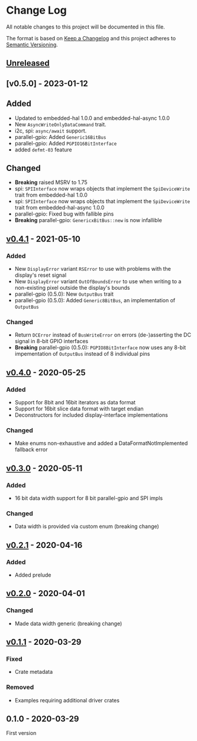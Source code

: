# Change Log

All notable changes to this project will be documented in this file.

The format is based on [Keep a Changelog](http://keepachangelog.com/)
and this project adheres to [Semantic Versioning](http://semver.org/).

## [Unreleased]


## [v0.5.0] - 2023-01-12

## Added

- Updated to embedded-hal 1.0.0 and embedded-hal-async 1.0.0
- New `AsyncWriteOnlyDataCommand` trait.
- i2c, spi: `async/await` support.
- parallel-gpio: Added `Generic16BitBus`
- parallel-gpio: Added `PGPIO16BitInterface`
- added `defmt-03` feature

## Changed

- **Breaking** raised MSRV to 1.75
- spi: `SPIInterface` now wraps objects that implement the `SpiDeviceWrite` trait from embedded-hal 1.0.0
- spi: `SPIInterface` now wraps objects that implement the `SpiDeviceWrite` trait from embedded-hal-async 1.0.0
- parallel-gpio: Fixed bug with fallible pins
- **Breaking** parallel-gpio: `GenericxBitBus::new` is now infallible

## [v0.4.1] - 2021-05-10

### Added

- New `DisplayError` variant `RSError` to use with problems with the display's reset signal
- New `DisplayError` variant `OutOfBoundsError` to use when writing to a non-existing pixel outside the display's bounds
- parallel-gpio (0.5.0): New `OutputBus` trait
- parallel-gpio (0.5.0): Added `Generic8BitBus`, an implementation of `OutputBus`

### Changed

- Return `DCError` instead of `BusWriteError` on errors (de-)asserting the DC signal in 8-bit GPIO interfaces
- **Breaking** parallel-gpio (0.5.0): `PGPIO8BitInterface` now uses any 8-bit impementation of `OutputBus` instead of 8 individual pins

## [v0.4.0] - 2020-05-25

### Added

- Support for 8bit and 16bit iterators as data format
- Support for 16bit slice data format with target endian
- Deconstructors for included display-interface implementations

### Changed

- Make enums non-exhaustive and added a DataFormatNotImplemented fallback error

## [v0.3.0] - 2020-05-11

### Added

- 16 bit data width support for 8 bit parallel-gpio and SPI impls

### Changed

- Data width is provided via custom enum (breaking change)

## [v0.2.1] - 2020-04-16

### Added

- Added prelude

## [v0.2.0] - 2020-04-01

### Changed

- Made data width generic (breaking change)

## [v0.1.1] - 2020-03-29

### Fixed

- Crate metadata

### Removed

- Examples requiring additional driver crates

## 0.1.0 - 2020-03-29

First version

[Unreleased]: https://github.com/therealprof/display-interface/compare/v0.4.1...HEAD
[v0.4.1]: https://github.com/therealprof/display-interface/compare/v0.4.0...v0.4.1
[v0.4.0]: https://github.com/therealprof/display-interface/compare/v0.3.0...v0.4.0
[v0.3.0]: https://github.com/therealprof/display-interface/compare/v0.2.1...v0.3.0
[v0.2.1]: https://github.com/therealprof/display-interface/compare/v0.2.0...v0.2.1
[v0.2.0]: https://github.com/therealprof/display-interface/compare/v0.1.1...v0.2.0
[v0.1.1]: https://github.com/therealprof/display-interface/compare/v0.1.0...v0.1.1
